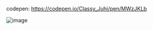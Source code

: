 codepen: https://codepen.io/Classy_Juhi/pen/MWzJKLb

![image](https://github.com/ClassyJuhi/CSS-Design-Lab/assets/103419567/8b02ac53-50a1-4cfa-a243-dab753b36b18)
